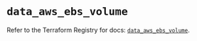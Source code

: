 # `data_aws_ebs_volume`

Refer to the Terraform Registry for docs: [`data_aws_ebs_volume`](https://registry.terraform.io/providers/hashicorp/aws/4.67.0/docs/data-sources/ebs_volume).
